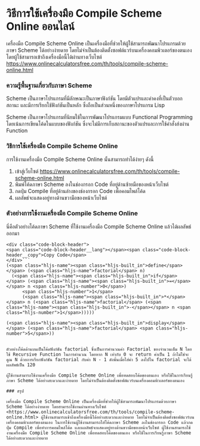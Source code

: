 วิธีการใช้เครื่องมือ Compile Scheme Online ออนไลน์
==================================================

เครื่องมือ Compile Scheme Online เป็นเครื่องมือที่ช่วยให้ผู้ใช้สามารถพัฒนาโปรแกรมด้วยภาษา Scheme ได้อย่างง่ายดาย โดยไม่จำเป็นต้องติดตั้งซอฟต์แวร์บนเครื่องคอมพิวเตอร์ของตนเอง โดยผู้ใช้สามารถเข้าถึงเครื่องมือนี้ได้ผ่านทางเว็บไซต์ <https://www.onlinecalculatorsfree.com/th/tools/compile-scheme-online.html>

### ความรู้พื้นฐานเกี่ยวกับภาษา Scheme

Scheme เป็นภาษาโปรแกรมที่มีลักษณะเป็นภาษาฟังก์ชัน โดยมีตัวแปรและค่าคงที่เป็นตัวบอกสถานะ และมีการเรียกใช้ฟังก์ชันเป็นหลัก ซึ่งถือเป็นส่วนหนึ่งของภาษาโปรแกรม Lisp

Scheme เป็นภาษาโปรแกรมที่นิยมใช้ในการพัฒนาโปรแกรมแบบ Functional Programming โดยเน้นการเขียนโค้ดในแบบของฟังก์ชัน ซึ่งจะไม่มีการเก็บสถานะของตัวแปรและการใช้คำสั่งส่งผ่าน Function

### วิธีการใช้เครื่องมือ Compile Scheme Online

การใช้งานเครื่องมือ Compile Scheme Online นั้นสามารถทำได้ง่ายๆ ดังนี้

1. เข้าสู่เว็บไซต์ <https://www.onlinecalculatorsfree.com/th/tools/compile-scheme-online.html>
2. พิมพ์โค้ดภาษา Scheme ลงในช่องกรอก Code ที่อยู่ด้านซ้ายมือของหน้าเว็บไซต์
3. กดปุ่ม Compile ที่อยู่ด้านล่างของช่องกรอก Code เพื่อคอมไพล์โค้ด
4. ผลลัพธ์จะแสดงอยู่ทางด้านขวามือของหน้าเว็บไซต์

### ตัวอย่างการใช้งานเครื่องมือ Compile Scheme Online

นี่คือตัวอย่างโค้ดภาษา Scheme ที่ใช้งานเครื่องมือ Compile Scheme Online แล้วได้ผลลัพธ์ออกมา

```
<div class="code-block-header">
<span class="code-block-header__lang"></span><span class="code-block-header__copy">Copy Code</span>
</div>```
(<span class="hljs-name"><span class="hljs-built_in">define</span></span> (<span class="hljs-name">factorial</span> n)
  (<span class="hljs-name"><span class="hljs-built_in">if</span></span> (<span class="hljs-name"><span class="hljs-built_in">=</span></span> n <span class="hljs-number">0</span>)
      <span class="hljs-number">1</span>
      (<span class="hljs-name"><span class="hljs-built_in">*</span></span> n (<span class="hljs-name">factorial</span> (<span class="hljs-name"><span class="hljs-built_in">-</span></span> n <span class="hljs-number">1</span>)))))
      
(<span class="hljs-name"><span class="hljs-built_in">display</span></span> (<span class="hljs-name">factorial</span> <span class="hljs-number">5</span>))

```
```

ตัวอย่างโค้ดด้านบนเป็นโค้ดฟังก์ชัน factorial ซึ่งเป็นการคำนวณค่า Factorial ของจำนวนเต็ม N โดยใช้ Recursive Function ในการคำนวณ โดยหาก N เท่ากับ 0 จะ return ค่าเป็น 1 ถ้าไม่ใช่จะคูณ N ด้วยการเรียกฟังก์ชัน factorial กับค่า N - 1 ดังนั้นเมื่อใส่ค่า 5 ลงไปใน factorial จะได้ผลลัพธ์เป็น 120

ผู้ใช้งานสามารถใช้งานเครื่องมือ Compile Scheme Online เพื่อทดสอบโค้ดของตนเอง หรือใช้ในการเรียนรู้ภาษา Scheme ได้อย่างสะดวกและง่ายดาย โดยไม่จำเป็นต้องติดตั้งซอฟต์แวร์บนเครื่องคอมพิวเตอร์ของตนเอง

### สรุป

เครื่องมือ Compile Scheme Online เป็นเครื่องมือที่ช่วยให้ผู้ใช้สามารถพัฒนาโปรแกรมด้วยภาษา Scheme ได้อย่างง่ายดาย โดยสามารถใช้งานผ่านทางเว็บไซต์ <https://www.onlinecalculatorsfree.com/th/tools/compile-scheme-online.html> ผู้ใช้งานสามารถเข้าถึงเครื่องมือนี้ได้อย่างสะดวกและง่ายดาย โดยไม่จำเป็นต้องติดตั้งซอฟต์แวร์บนเครื่องคอมพิวเตอร์ของตนเอง ในการใช้งานผู้ใช้งานสามารถใส่โค้ดภาษา Scheme ลงในช่องกรอก Code แล้วกดปุ่ม Compile เพื่อทำการคอมไพล์โค้ด และผลลัพธ์จะแสดงอยู่ทางด้านขวามือของหน้าเว็บไซต์ ผู้ใช้งานสามารถใช้งานเครื่องมือ Compile Scheme Online เพื่อทดสอบโค้ดของตนเอง หรือใช้ในการเรียนรู้ภาษา Scheme ได้อย่างสะดวกและง่ายดาย